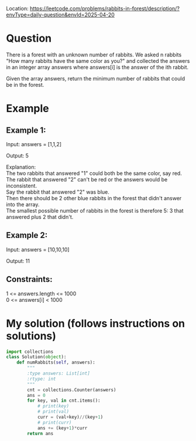 Location: https://leetcode.com/problems/rabbits-in-forest/description/?envType=daily-question&envId=2025-04-20
# Question
There is a forest with an unknown number of rabbits. We asked n rabbits "How many rabbits have the same color as you?" and collected the answers in an integer array answers where answers[i] is the answer of the ith rabbit.

Given the array answers, return the minimum number of rabbits that could be in the forest.

 
# Example

## Example 1:

Input: answers = [1,1,2]

Output: 5

Explanation:\
The two rabbits that answered "1" could both be the same color, say red.\
The rabbit that answered "2" can't be red or the answers would be inconsistent.\
Say the rabbit that answered "2" was blue.\
Then there should be 2 other blue rabbits in the forest that didn't answer into the array.\
The smallest possible number of rabbits in the forest is therefore 5: 3 that answered plus 2 that didn't.

## Example 2:

Input: answers = [10,10,10]

Output: 11

## Constraints:

1 <= answers.length <= 1000\
0 <= answers[i] < 1000
 

# My solution (follows instructions on solutions)
```python
import collections
class Solution(object):
    def numRabbits(self, answers):
        """
        :type answers: List[int]
        :rtype: int
        """
        cnt = collections.Counter(answers)
        ans = 0
        for key, val in cnt.items():
            # print(key)
            # print(val)
            curr = (val+key)//(key+1)
            # print(curr)
            ans += (key+1)*curr
        return ans
```
